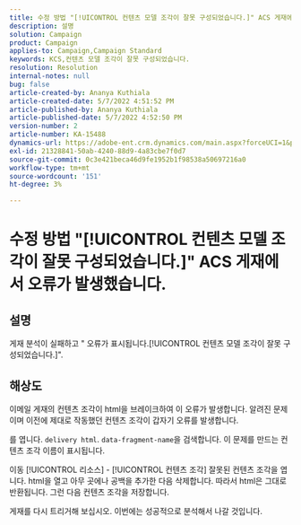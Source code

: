 ```yaml
---
title: 수정 방법 "[!UICONTROL 컨텐츠 모델 조각이 잘못 구성되었습니다.]" ACS 게재에서 오류가 발생했습니다.
description: 설명
solution: Campaign
product: Campaign
applies-to: Campaign,Campaign Standard
keywords: KCS,컨텐츠 모델 조각이 잘못 구성되었습니다.
resolution: Resolution
internal-notes: null
bug: false
article-created-by: Ananya Kuthiala
article-created-date: 5/7/2022 4:51:52 PM
article-published-by: Ananya Kuthiala
article-published-date: 5/7/2022 4:52:50 PM
version-number: 2
article-number: KA-15488
dynamics-url: https://adobe-ent.crm.dynamics.com/main.aspx?forceUCI=1&pagetype=entityrecord&etn=knowledgearticle&id=e0b342fe-25ce-ec11-a7b5-0022480a8e40
exl-id: 21328841-50ab-4240-88d9-4a83cbe7f0d7
source-git-commit: 0c3e421beca46d9fe1952b1f98538a50697216a0
workflow-type: tm+mt
source-wordcount: '151'
ht-degree: 3%

---
```


# 수정 방법 &quot;[!UICONTROL 컨텐츠 모델 조각이 잘못 구성되었습니다.]&quot; ACS 게재에서 오류가 발생했습니다.

## 설명

게재 분석이 실패하고 &quot; 오류가 표시됩니다.[!UICONTROL 컨텐츠 모델 조각이 잘못 구성되었습니다.]&quot;.

## 해상도


이메일 게재의 컨텐츠 조각이 html을 브레이크하여 이 오류가 발생합니다. 알려진 문제이며 이전에 제대로 작동했던 컨텐츠 조각이 갑자기 오류를 발생합니다.

를 엽니다. `delivery html`. `data-fragment-name`을 검색합니다. 이 문제를 만드는 컨텐츠 조각 이름이 표시됩니다.

이동 [!UICONTROL 리소스] - [!UICONTROL 컨텐츠 조각] 잘못된 컨텐츠 조각을 엽니다. html을 열고 아무 곳에나 공백을 추가한 다음 삭제합니다. 따라서 html은 그대로 반환됩니다. 그런 다음 컨텐츠 조각을 저장합니다.

게재를 다시 트리거해 보십시오. 이번에는 성공적으로 분석해서 나갈 것입니다.

